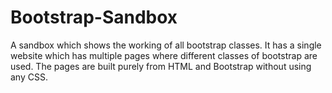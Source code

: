 # Bootstrap-Sandbox
A sandbox which shows the working of all bootstrap classes. It has a single website which has multiple pages where different classes of bootstrap are used. The pages are built purely from HTML and Bootstrap without using any CSS.
